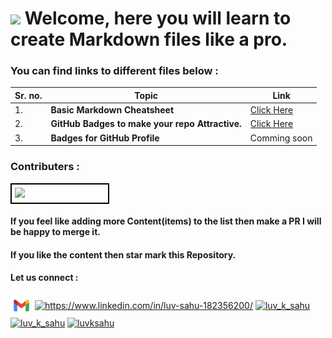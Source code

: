 
<h1><img src="https://raw.githubusercontent.com/MartinHeinz/MartinHeinz/master/wave.gif" width="30px"> Welcome, here you will learn to create Markdown files like a pro.</h1>

### You can find links to different files below :

|Sr. no.|Topic|Link|
|---------|-------|------|
|1.|**Basic Markdown Cheatsheet**|[Click Here](https://github.com/luvksahu/Learning-markdown/blob/0464c9b60475618a25c5d6924e4dd928f974b28f/Mark-Down_cheatsheet.md)|
|2.|**GitHub Badges to make your repo Attractive.**|[Click Here](https://github.com/luvksahu/Learning-markdown/blob/f4aaa739909bd02b93c958814ba2489faaf0af8b/GitHub-Badges.md)|
|3.|**Badges for GitHub Profile**|Comming soon|
### Contributers : 
<div style="width: calc(30% - .5em); border: 2px solid black; padding: 5px;">
<img src="https://contrib.rocks/image?repo=luvksahu/learning-markdown"></div>

#### If you feel like adding more Content(items) to the list then make a PR I will be happy to merge it.
#### If you like the content then star mark this Repository.
#### Let us connect :

<a href="mailto:lksahuji365@gmail.com"><img align="center" width="35px" src="https://github.com/edent/SuperTinyIcons/raw/master/images/svg/gmail.svg" style="max-width: 100%;"></a>
<a href="https://www.linkedin.com/in/luv-sahu-182356200/" target="blank"><img align="center" src="https://raw.githubusercontent.com/rahuldkjain/github-profile-readme-generator/master/src/images/icons/Social/linked-in-alt.svg" alt="https://www.linkedin.com/in/luv-sahu-182356200/" height="30" width="40" /></a>
<a href="https://instagram.com/luv_k_sahu" target="blank"><img align="center" src="https://raw.githubusercontent.com/rahuldkjain/github-profile-readme-generator/master/src/images/icons/Social/instagram.svg" alt="luv_k_sahu" height="30" width="40" /></a>
<a href="https://twitter.com/luv_k_sahu" target="blank"><img align="center" src="https://raw.githubusercontent.com/rahuldkjain/github-profile-readme-generator/master/src/images/icons/Social/twitter.svg" alt="luv_k_sahu" height="30" width="40" /></a>
<a href="https://fb.com/luvksahu" target="blank"><img align="center" src="https://raw.githubusercontent.com/rahuldkjain/github-profile-readme-generator/master/src/images/icons/Social/facebook.svg" alt="luvksahu" height="30" width="40" /></a>
